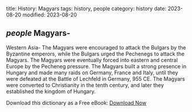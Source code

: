 title: History: Magyars
tags: history, people
category: history
date: 2023-08-20
modified: 2023-08-20

## _people_  Magyars-
Western Asia-
The Magyars were encouraged to attack
the Bulgars by the Byzantine emperors, while the Bulgars urged the
Pechenegs to attack the Magyars.  The Magyars were eventually forced
into eastern and central Europe by the Pecheneg pressure.  The Magyars
built a strong presence in Hungary and made many raids on Germany,
France and Italy, until they were defeated at the Battle of Lechfeld
in Germany,   955 CE.
  The Magyars were converted to Christianity
in the tenth century, and later they established the kingdom of Hungary.


Download *this* dictionary as a Free eBook: [Download Now]({static}static/CairnsHistoryDictionary.pdf)

